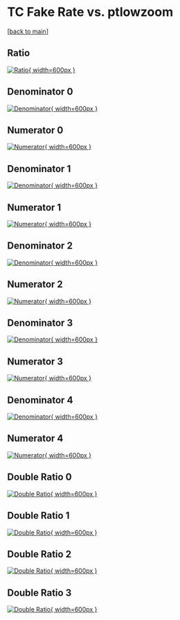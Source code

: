 # TC Fake Rate vs. ptlowzoom

[[back to main](./)]



## Ratio

[![Ratio](../mtv/var/TC_fakerate_ptlowzoom.png){ width=600px }](../mtv/var/TC_fakerate_ptlowzoom.pdf)

## Denominator 0

[![Denominator](../mtv/den/TC_fakerate_ptlowzoom_den0.png){ width=600px }](../mtv/den/TC_fakerate_ptlowzoom_den0.pdf)

## Numerator 0

[![Numerator](../mtv/num/TC_fakerate_ptlowzoom_num0.png){ width=600px }](../mtv/num/TC_fakerate_ptlowzoom_num0.pdf)

## Denominator 1

[![Denominator](../mtv/den/TC_fakerate_ptlowzoom_den1.png){ width=600px }](../mtv/den/TC_fakerate_ptlowzoom_den1.pdf)

## Numerator 1

[![Numerator](../mtv/num/TC_fakerate_ptlowzoom_num1.png){ width=600px }](../mtv/num/TC_fakerate_ptlowzoom_num1.pdf)

## Denominator 2

[![Denominator](../mtv/den/TC_fakerate_ptlowzoom_den2.png){ width=600px }](../mtv/den/TC_fakerate_ptlowzoom_den2.pdf)

## Numerator 2

[![Numerator](../mtv/num/TC_fakerate_ptlowzoom_num2.png){ width=600px }](../mtv/num/TC_fakerate_ptlowzoom_num2.pdf)

## Denominator 3

[![Denominator](../mtv/den/TC_fakerate_ptlowzoom_den3.png){ width=600px }](../mtv/den/TC_fakerate_ptlowzoom_den3.pdf)

## Numerator 3

[![Numerator](../mtv/num/TC_fakerate_ptlowzoom_num3.png){ width=600px }](../mtv/num/TC_fakerate_ptlowzoom_num3.pdf)

## Denominator 4

[![Denominator](../mtv/den/TC_fakerate_ptlowzoom_den4.png){ width=600px }](../mtv/den/TC_fakerate_ptlowzoom_den4.pdf)

## Numerator 4

[![Numerator](../mtv/num/TC_fakerate_ptlowzoom_num4.png){ width=600px }](../mtv/num/TC_fakerate_ptlowzoom_num4.pdf)

## Double Ratio 0

[![Double Ratio](../mtv/ratio/TC_fakerate_ptlowzoom_ratio0.png){ width=600px }](../mtv/ratio/TC_fakerate_ptlowzoom_ratio0.pdf)

## Double Ratio 1

[![Double Ratio](../mtv/ratio/TC_fakerate_ptlowzoom_ratio1.png){ width=600px }](../mtv/ratio/TC_fakerate_ptlowzoom_ratio1.pdf)

## Double Ratio 2

[![Double Ratio](../mtv/ratio/TC_fakerate_ptlowzoom_ratio2.png){ width=600px }](../mtv/ratio/TC_fakerate_ptlowzoom_ratio2.pdf)

## Double Ratio 3

[![Double Ratio](../mtv/ratio/TC_fakerate_ptlowzoom_ratio3.png){ width=600px }](../mtv/ratio/TC_fakerate_ptlowzoom_ratio3.pdf)

